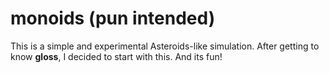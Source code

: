 # monoids (pun intended)

This is a simple and experimental Asteroids-like simulation. 
After getting to know **gloss**, I decided to start with this. And its fun!


